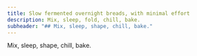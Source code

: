 ```yaml
---
title: Slow fermented overnight breads, with minimal effort
description: Mix, sleep, fold, chill, bake.
subheader: "## Mix, sleep, shape, chill, bake."
---
```

Mix, sleep, shape, chill, bake.
